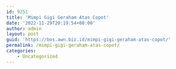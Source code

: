 ```yaml
---
id: 9251
title: 'Mimpi Gigi Geraham Atas Copot'
date: '2022-11-29T20:19:54+00:00'
author: admin
layout: post
guid: 'https://bos.awn.biz.id/mimpi-gigi-geraham-atas-copot/'
permalink: /mimpi-gigi-geraham-atas-copot/
categories:
    - Uncategorized
---
```



